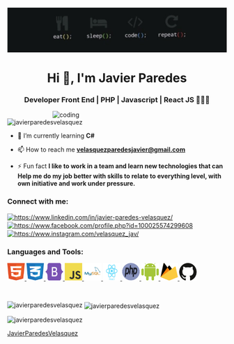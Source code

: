 ![logo](https://github.com/JavierParedesVelasquez/JavierParedesVelasquez/blob/main/resource/images/banner_config.png)
<h1 align="center">Hi 👋, I'm Javier Paredes</h1>
<h3 align="center">Developer Front End | PHP | Javascript | React JS 👨🏻‍💻</h3>

<img align="right" alt="coding" width="400" src="https://camo.githubusercontent.com/cae12fddd9d6982901d82580bdf321d81fb299141098ca1c2d4891870827bf17/68747470733a2f2f6d69726f2e6d656469756d2e636f6d2f6d61782f313336302f302a37513379765349765f7430696f4a2d5a2e676966">

<p align="left"> <img src="https://komarev.com/ghpvc/?username=javierparedesvelasquez&label=Profile%20views&color=0e75b6&style=flat" alt="javierparedesvelasquez" /> </p>

- 🌱 I’m currently learning **C#**

- 📫 How to reach me **velasquezparedesjavier@gmail.com**

- ⚡ Fun fact **I like to work in a team and learn new technologies that can Help me do my job better with skills to relate to everything level, with own initiative and work under pressure.**

<h3 align="left">Connect with me:</h3>
<p align="left">
<a href="https://www.linkedin.com/in/javier-paredes-velasquez/" target="blank"><img align="center" src="https://raw.githubusercontent.com/rahuldkjain/github-profile-readme-generator/master/src/images/icons/Social/linked-in-alt.svg" alt="https://www.linkedin.com/in/javier-paredes-velasquez/" height="30" width="40" /></a>
<a href="https://www.facebook.com/profile.php?id=100025574299608" target="blank"><img align="center" src="https://raw.githubusercontent.com/rahuldkjain/github-profile-readme-generator/master/src/images/icons/Social/facebook.svg" alt="https://www.facebook.com/profile.php?id=100025574299608" height="30" width="40" /></a>
<a href="https://www.instagram.com/velasquez_jav/" target="blank"><img align="center" src="https://raw.githubusercontent.com/rahuldkjain/github-profile-readme-generator/master/src/images/icons/Social/instagram.svg" alt="https://www.instagram.com/velasquez_jav/" height="30" width="40" /></a>
</p>

<h3 align="left">Languages and Tools:</h3>
<p align="left"> 
     <a href="https://www.w3.org/html/" target="_blank" rel="noreferrer">
    <img src="./resource/images/html-5.svg"
      alt="html" width="40" height="40" />
       </a> 
     <a href="https://www.w3schools.com/css/" target="_blank" rel="noreferrer">
    <img src="./resource/images/css-3.svg"
      alt="css" width="40" height="40" />
       </a> 
        <a href="https://getbootstrap.com" target="_blank" rel="noreferrer">
    <img src="./resource/images/bootstrap-5.svg"
      alt="bootstrap" width="40" height="40" />
       </a> 
    <a href="https://developer.mozilla.org/en-US/docs/Web/JavaScript" target="_blank" rel="noreferrer">
    <img src="./resource/images/javascript.svg"
      alt="javascript" width="40" height="40" />
       </a> 
  <a href="https://www.mysql.com/" target="_blank" rel="noreferrer">
    <img src="./resource/images/mysql.svg"
      alt="mysql" width="40" height="40" />
       </a>
  <a href="https://react.dev/" target="_blank" rel="noreferrer">
    <img src="./resource/images/react.svg"
      alt="react" width="40" height="40" />
       </a> 
  <a href="https://www.php.net/" target="_blank" rel="noreferrer">
    <img src="./resource/images/php.svg"
      alt="php" width="40" height="40" />
       </a>
  <a href="https://developer.android.com/" target="_blank" rel="noreferrer">
    <img src="./resource/images/android.svg"
      alt="android" width="40" height="40" />
       </a>
  <a href="https://firebase.google.com/" target="_blank" rel="noreferrer">
    <img src="./resource/images/firebase.svg"
      alt="firebase" width="40" height="40" />
       </a>
   <a href="https://github.com/" target="_blank" rel="noreferrer">
    <img src="./resource/images/github.svg"
      alt="github" width="40" height="40" />
       </a>
   
</p>

<br>

<p><img align="left" src="https://github-readme-stats.vercel.app/api/top-langs?username=javierparedesvelasquez&show_icons=true&locale=en&layout=compact" alt="javierparedesvelasquez" /></p>

<p>&nbsp;<img align="center" src="https://github-readme-stats.vercel.app/api?username=javierparedesvelasquez&show_icons=true&locale=en" alt="javierparedesvelasquez" /></p>

<p><img align="center" src="https://github-readme-streak-stats.herokuapp.com/?user=javierparedesvelasquez&" alt="javierparedesvelasquez" /></p>

[JavierParedesVelasquez](https://github.com/JavierParedesVelasquez)
